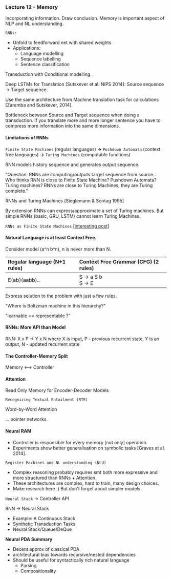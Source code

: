 ### Lecture 12 - Memory

Incorporating information. Draw conclusion. Memory is important aspect of NLP and NL understanding.

`RNNs:`
- Unfold to feedforward net with shared weights
- Applications:
    - Language modelling
    - Sequence labelling
    - Sentence classification

Transduction with Conditional modelling.

Deep LSTMs for Translation [Sutskever et al. NIPS 2014]: Source sequence -> Target sequence.

Use the same architecture from Machine translation task for calculations [Zaremba and Sutskever, 2014].

Bottleneck between Source and Target sequence when doing a transduction. If you translate more and more longer sentence you have to compress more information into the same dimensions.

#### Limitations of RNNs

`Finite State Machines` (regular languages) **->** `Pushdown Automata` (context free languages) **->** `Turing Machines` (computable functions)

RNN models history sequence and generates output sequence.

"Question: RNNs are computing/outputs target sequence from source... Who thinks RNN is close to Finite State Machine? Pushdown Automata? Turing machines? RNNs are close to Turing Machines, they are Turing complete."

RNNs and Turing Machines [Sieglemann & Sontag 1995]

By extension RNNs can express/approximate a set of Turing machines. But simple RNNs (basic, GRU, LSTM) cannot learn Turing Machines.

`RNNs as Finite State Machines` [[interesting post](https://stats.stackexchange.com/questions/220907/meaning-of-and-proof-of-rnn-can-approximate-any-algorithm)]

#### Natural Language is at least Context Free.

Consider model (a^n b^n), n is never more than N.

| Regular language (N+1 rules) | Context Free Grammar (CFG) (2 rules) |
| :------------- | :------------- |
| E(ab)(aabb).. | S -> a S b </br> S -> E   |

Express solution to the problem with just a few rules.

"Where is Boltzman machine in this hierarchy?"

"learnable == representable ?"

#### RNNs: More API than Model

RNN: X x P -> Y x N where X is input, P - previous recurrent state, Y is an output, N - updated recurrent state

#### The Controller-Memory Split

Memory <--> Controller

#### Attention

Read Only Memory for Encoder-Decoder Models

`Recognizing Textual Entailment (RTE)`

Word-by-Word Attention

... pointer networks.

#### Neural RAM

- Controller is responsible for every memory [not only] operation.
- Experiments show better generalisation on symbolic tasks [Graves at al. 2014].

`Register Machines and NL understanding (NLU)`

- Complex reasoning probably requires smt both more expressive and more structured than RNNs + Attention.
- These architectures are complex, hard to train, many design choices.
- Make research here :) But don't forget about simpler models.

`Neural Stack` -> Controller API

RNN -> Neural Stack

- Example: A Continuous Stack
- Synthetic Transduction Tasks
- Neural Stack/Queue/DeQue

**Neural PDA Summary**
- Decent approx of classical PDA
- architectural bias towards recursive/nested dependencies
- Should be useful for syntactically rich natural language
    - Parsing
    - Compositionality
